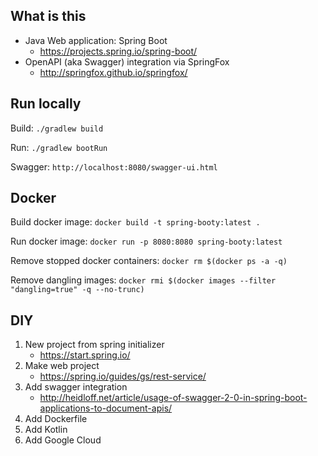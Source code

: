 ## What is this

* Java Web application: Spring Boot
  * https://projects.spring.io/spring-boot/
* OpenAPI (aka Swagger) integration via SpringFox
  * http://springfox.github.io/springfox/

## Run locally

Build: `./gradlew build`

Run: `./gradlew bootRun`

Swagger: `http://localhost:8080/swagger-ui.html`

## Docker

Build docker image: `docker build -t spring-booty:latest .`

Run docker image: `docker run -p 8080:8080 spring-booty:latest`

Remove stopped docker containers: `docker rm $(docker ps -a -q)`

Remove dangling images: `docker rmi $(docker images --filter "dangling=true" -q --no-trunc)`

## DIY

1. New project from spring initializer 
    * https://start.spring.io/
2. Make web project 
    * https://spring.io/guides/gs/rest-service/
3. Add swagger integration
    * http://heidloff.net/article/usage-of-swagger-2-0-in-spring-boot-applications-to-document-apis/
4. Add Dockerfile
5. Add Kotlin
6. Add Google Cloud
